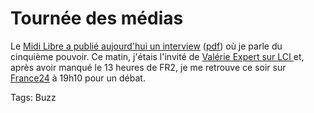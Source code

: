 # Tournée des médias

Le [Midi Libre a publié aujourd'hui un interview](http://www.midilibre.com/actuv2/article.php?num=1171825381&herault) ([pdf](http://blog.tcrouzet.comhttps://tcrouzet.com/images_tc/midilibre.pdf)) où je parle du cinquième pouvoir. Ce matin, j'étais l'invité de [Valérie Expert sur LCI ](http://blog-on-en-parle.lci.fr/)et, après avoir manqué le 13 heures de FR2, je me retrouve ce soir sur [France24](http://www.france24.com/) à 19h10 pour un débat.

Tags: Buzz